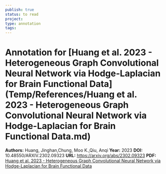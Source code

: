 ```yaml
---
publish: true
status: to read
project:
type: annotation
tags:
---
```

# Annotation for [Huang et al. 2023 - Heterogeneous Graph Convolutional Neural Network via Hodge-Laplacian for Brain Functional Data](Temp/References/Huang et al. 2023 - Heterogeneous Graph Convolutional Neural Network via Hodge-Laplacian for Brain Functional Data.md)

**Authors:** Huang, Jinghan,Chung, Moo K.,Qiu, Anqi
**Year:** 2023
**DOI:** 10.48550/ARXIV.2302.09323
**URL:** https://arxiv.org/abs/2302.09323
**PDF:** [Huang et al. 2023 - Heterogeneous Graph Convolutional Neural Network via Hodge-Laplacian for Brain Functional Data](Papers/PDFs/Huang%20et%20al.%202023%20-%20Heterogeneous%20Graph%20Convolutional%20Neural%20Network%20via%20Hodge-Laplacian%20for%20Brain%20Functional%20Data.pdf)
